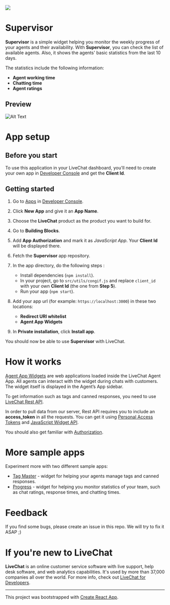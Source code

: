 ![](https://i.ibb.co/J5CxbdT/supervisor-icon.png)

# Supervisor

**Supervisor** is a simple widget helping you monitor the weekly progress of your agents and their availability. With **Supervisor**, you can check the list of available agents. Also, it shows the agents' basic statistics from the last 10 days. 

The statistics include the following information:

- **Agent working time** 
- **Chatting time** 
- **Agent ratings** 


## Preview

![Alt Text](https://i.ibb.co/rfnHsTz/supervisor.png)

# App setup

## Before you start

To use this application in your LiveChat dashboard, you'll need to create your own app in [Developer Console](https://developers.livechatinc.com/console) and get the **Client Id**.

## Getting started

1. Go to [Apps](https://developers.livechatinc.com/console/apps) in [Developer Console](https://developers.livechatinc.com/console).
2. Click **New App** and give it an **App Name**.
3. Choose the **LiveChat** product as the product you want to build for.
4. Go to **Building Blocks**.
5. Add **App Authorization** and mark it as *JavaScript App*. Your **Client Id** will be displayed there.
6. Fetch the **Supervisor** app repository.
7. In the app directory, do the following steps :

    * Install dependencies (`npm install`).
    * In your project, go to `src/utils/congif.js` and replace `client_id` with your own **Client Id** (the one from **Step 5**).
    * Run your app (`npm start`).
8. Add your app url (for example: `https://localhost:3000`) in these two locations:

    * **Redirect URI whitelist**
    * **Agent App Widgets**
9. In **Private installation**, click **Install app**. 

You should now be able to use **Supervisor** with LiveChat.

# How it works

[Agent App Widgets](https://developers.livechat.com/docs/extending-agent-app) are web applications loaded inside the LiveChat Agent App. All agents can interact with the widget during chats with customers. The widget itself is displayed in the Agent’s App sidebar.

To get information such as tags and canned responses, you need to use [LiveChat Rest API](https://developers.livechat.com/docs/management/configuration-api/v2.0/).

In order to pull data from our server, Rest API requires you to include an **access_token** in all the requests. You can get it using [Personal Access Tokens](https://developers.livechat.com/docs/authorization/agent-authorization#personal-access-tokens) and [JavaScript Widget API](https://docs.livechatinc.com/agent-app-widgets/#javascript-api).

You should also get familiar with [Authorization](https://docs.livechatinc.com/authorization/).

# More sample apps 
Experiment more with two different sample apps:
 - [Tag Master](https://github.com/livechat/tag-master) - widget for helping your agents manage tags and canned responses.
 - [Progress](https://github.com/livechat/progress-app) - widget for helping you monitor statistics of your team, such as chat ratings, response times, and chatting times.

# Feedback
If you find some bugs, please create an issue in this repo. We will try to fix it ASAP ;)

# If you're new to LiveChat

**LiveChat** is an online customer service software with live support, help desk software, and web analytics capabilities. It's used by more than 37,000 companies all over the world. For more info, check out [LiveChat for Developers](https://developers.livechatinc.com/).

--------------------------------------------------------------------------------------------------------------------------------------------------------------------

This project was bootstrapped with [Create React App](https://github.com/facebook/create-react-app).
